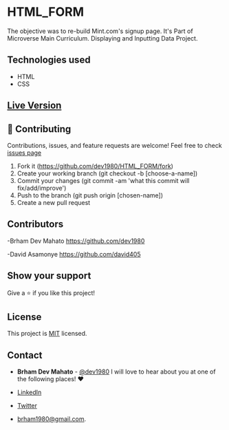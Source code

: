 # HTML_FORM
The objective was to re-build Mint.com's signup page.
It's Part of Microverse Main Curriculum.
Displaying and Inputting Data Project.

## Technologies used

- HTML
- CSS

## [Live Version](https://dev1980.github.io/HTML_FORM/)


## 🤝 Contributing

Contributions, issues, and feature requests are welcome! Feel free to check [issues page](https://github.com/dev1980/HTML_FORM/issues)

1. Fork it (https://github.com/dev1980/HTML_FORM/fork)
2. Create your working branch (git checkout -b [choose-a-name])
3. Commit your changes (git commit -am 'what this commit will fix/add/improve')
4. Push to the branch (git push origin [chosen-name])
5. Create a new pull request


## Contributors

-Brham Dev Mahato https://github.com/dev1980

-David Asamonye https://github.com/david405

## Show your support

Give a ⭐️ if you like this project!


## License

This project is [MIT]() licensed.


## Contact
- **Brham Dev Mahato** - [@dev1980](https://github.com/dev1980) I will love to hear about you at one of the following places! :heart:

- [LinkedIn](https://www.linkedin.com/in/dev1980/)
- [Twitter](https://twitter.com/MahatoBrham) 
- <brham1980@gmail.com>.


